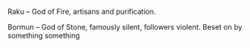 Raku – God of Fire, artisans and purification.

Bormun – God of Stone, famously silent, followers violent. Beset on by something something